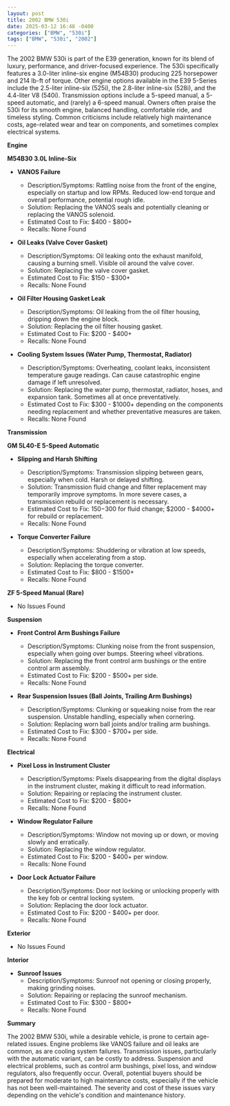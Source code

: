 ```yaml
---
layout: post
title: 2002 BMW 530i
date: 2025-03-12 16:48 -0400
categories: ["BMW", "530i"]
tags: ["BMW", "530i", "2002"]
---
```

The 2002 BMW 530i is part of the E39 generation, known for its blend of luxury, performance, and driver-focused experience. The 530i specifically features a 3.0-liter inline-six engine (M54B30) producing 225 horsepower and 214 lb-ft of torque. Other engine options available in the E39 5-Series include the 2.5-liter inline-six (525i), the 2.8-liter inline-six (528i), and the 4.4-liter V8 (540i). Transmission options include a 5-speed manual, a 5-speed automatic, and (rarely) a 6-speed manual. Owners often praise the 530i for its smooth engine, balanced handling, comfortable ride, and timeless styling. Common criticisms include relatively high maintenance costs, age-related wear and tear on components, and sometimes complex electrical systems.

**Engine**

**M54B30 3.0L Inline-Six**

*   **VANOS Failure**
    *   Description/Symptoms: Rattling noise from the front of the engine, especially on startup and low RPMs. Reduced low-end torque and overall performance, potential rough idle.
    *   Solution: Replacing the VANOS seals and potentially cleaning or replacing the VANOS solenoid.
    *   Estimated Cost to Fix: $400 - $800+
    *   Recalls: None Found

*   **Oil Leaks (Valve Cover Gasket)**
    *   Description/Symptoms: Oil leaking onto the exhaust manifold, causing a burning smell. Visible oil around the valve cover.
    *   Solution: Replacing the valve cover gasket.
    *   Estimated Cost to Fix: $150 - $300+
    *   Recalls: None Found

*   **Oil Filter Housing Gasket Leak**
    *   Description/Symptoms: Oil leaking from the oil filter housing, dripping down the engine block.
    *   Solution: Replacing the oil filter housing gasket.
    *   Estimated Cost to Fix: $200 - $400+
    *   Recalls: None Found

*   **Cooling System Issues (Water Pump, Thermostat, Radiator)**
    *   Description/Symptoms: Overheating, coolant leaks, inconsistent temperature gauge readings. Can cause catastrophic engine damage if left unresolved.
    *   Solution: Replacing the water pump, thermostat, radiator, hoses, and expansion tank. Sometimes all at once preventatively.
    *   Estimated Cost to Fix: $300 - $1000+ depending on the components needing replacement and whether preventative measures are taken.
    *   Recalls: None Found

**Transmission**

**GM 5L40-E 5-Speed Automatic**

*   **Slipping and Harsh Shifting**
    *   Description/Symptoms: Transmission slipping between gears, especially when cold. Harsh or delayed shifting.
    *   Solution: Transmission fluid change and filter replacement may temporarily improve symptoms. In more severe cases, a transmission rebuild or replacement is necessary.
    *   Estimated Cost to Fix: $150-$300 for fluid change; $2000 - $4000+ for rebuild or replacement.
    *   Recalls: None Found

*   **Torque Converter Failure**
    *   Description/Symptoms: Shuddering or vibration at low speeds, especially when accelerating from a stop.
    *   Solution: Replacing the torque converter.
    *   Estimated Cost to Fix: $800 - $1500+
    *   Recalls: None Found

**ZF 5-Speed Manual (Rare)**

*   No Issues Found

**Suspension**

*   **Front Control Arm Bushings Failure**
    *   Description/Symptoms: Clunking noise from the front suspension, especially when going over bumps. Steering wheel vibrations.
    *   Solution: Replacing the front control arm bushings or the entire control arm assembly.
    *   Estimated Cost to Fix: $200 - $500+ per side.
    *   Recalls: None Found

*   **Rear Suspension Issues (Ball Joints, Trailing Arm Bushings)**
    *   Description/Symptoms: Clunking or squeaking noise from the rear suspension. Unstable handling, especially when cornering.
    *   Solution: Replacing worn ball joints and/or trailing arm bushings.
    *   Estimated Cost to Fix: $300 - $700+ per side.
    *   Recalls: None Found

**Electrical**

*   **Pixel Loss in Instrument Cluster**
    *   Description/Symptoms: Pixels disappearing from the digital displays in the instrument cluster, making it difficult to read information.
    *   Solution: Repairing or replacing the instrument cluster.
    *   Estimated Cost to Fix: $200 - $800+
    *   Recalls: None Found

*   **Window Regulator Failure**
    *   Description/Symptoms: Window not moving up or down, or moving slowly and erratically.
    *   Solution: Replacing the window regulator.
    *   Estimated Cost to Fix: $200 - $400+ per window.
    *   Recalls: None Found

*   **Door Lock Actuator Failure**
    *   Description/Symptoms: Door not locking or unlocking properly with the key fob or central locking system.
    *   Solution: Replacing the door lock actuator.
    *   Estimated Cost to Fix: $200 - $400+ per door.
    *   Recalls: None Found

**Exterior**

*   No Issues Found

**Interior**

*   **Sunroof Issues**
    *   Description/Symptoms: Sunroof not opening or closing properly, making grinding noises.
    *   Solution: Repairing or replacing the sunroof mechanism.
    *   Estimated Cost to Fix: $300 - $800+
    *   Recalls: None Found

**Summary**

The 2002 BMW 530i, while a desirable vehicle, is prone to certain age-related issues. Engine problems like VANOS failure and oil leaks are common, as are cooling system failures. Transmission issues, particularly with the automatic variant, can be costly to address. Suspension and electrical problems, such as control arm bushings, pixel loss, and window regulators, also frequently occur. Overall, potential buyers should be prepared for moderate to high maintenance costs, especially if the vehicle has not been well-maintained. The severity and cost of these issues vary depending on the vehicle's condition and maintenance history.

